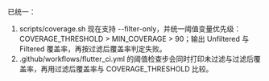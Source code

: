 已统一：
1) scripts/coverage.sh 现在支持 --filter-only，并统一阈值变量优先级：COVERAGE_THRESHOLD > MIN_COVERAGE > 90；输出 Unfiltered 与 Filtered 覆盖率，再按过滤后覆盖率判定失败。
2) .github/workflows/flutter_ci.yml 的阈值检查步会同时打印未过滤与过滤后覆盖率，再用过滤后覆盖率与 COVERAGE_THRESHOLD 比较。